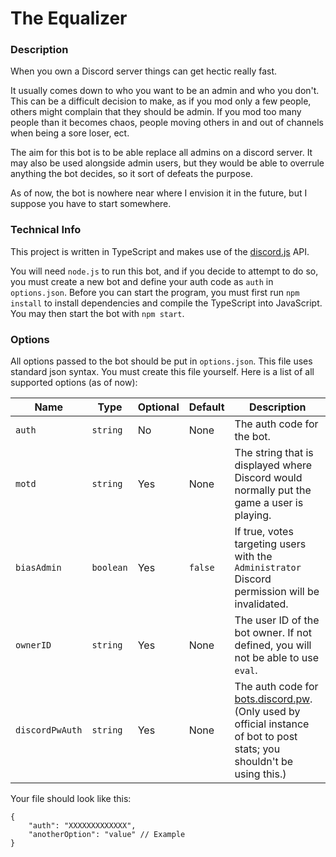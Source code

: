 # The Equalizer

### Description
When you own a Discord server things can get hectic really fast.

It usually comes down to who you want to be an admin and who you don't. This can be a difficult decision to make, as if you mod only a few people, others might complain that they should be admin. If you mod too many people than it becomes chaos, people moving others in and out of channels when being a sore loser, ect.

The aim for this bot is to be able replace all admins on a discord server. It may also be used alongside admin users, but they would be able to overrule anything the bot decides, so it sort of defeats the purpose.

As of now, the bot is nowhere near where I envision it in the future, but I suppose you have to start somewhere.

### Technical Info

This project is written in TypeScript and makes use of the [discord.js](https://discord.js.org) API.

You will need `node.js` to run this bot, and if you decide to attempt to do so, you must create a new bot and define your auth code as `auth` in `options.json`. Before you can start the program, you must first run `npm install` to install dependencies and compile the TypeScript into JavaScript. You may then start the bot with `npm start`.

### Options

All options passed to the bot should be put in `options.json`. This file uses standard json syntax. You must create this file yourself. Here is a list of all supported options (as of now):

Name | Type | Optional | Default | Description
---- | ---- | -------- | ------- | -----------
`auth` | `string` | No | None | The auth code for the bot.
`motd` | `string` | Yes | None | The string that is displayed where Discord would normally put the game a user is playing.
`biasAdmin` | `boolean` | Yes | `false` | If true, votes targeting users with the `Administrator` Discord permission will be invalidated.
`ownerID` | `string` | Yes | None | The user ID of the bot owner. If not defined, you will not be able to use `eval`.
`discordPwAuth` | `string` | Yes | None | The auth code for [bots.discord.pw](https://bots.discord.pw). (Only used by official instance of bot to post stats; you shouldn't be using this.)

Your file should look like this:
```
{
	"auth": "XXXXXXXXXXXXX",
	"anotherOption": "value" // Example
}
```
